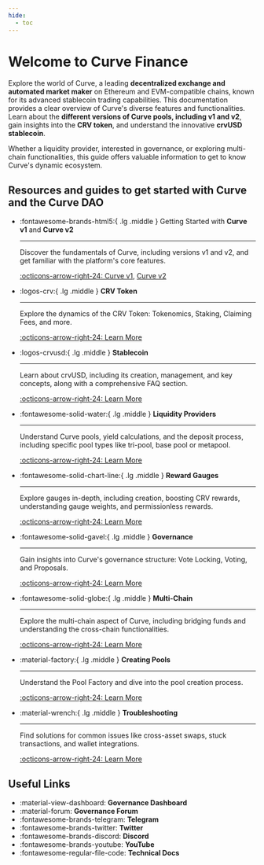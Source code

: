 ```yaml
---
hide:
  - toc
---
```


<h1>Welcome to Curve Finance</h1>

Explore the world of Curve, a leading **decentralized exchange and automated market maker** on Ethereum and EVM-compatible chains, known for its advanced stablecoin trading capabilities. This documentation provides a clear overview of Curve's diverse features and functionalities. Learn about the **different versions of Curve pools, including v1 and v2**, gain insights into the **CRV token**, and understand the innovative **crvUSD stablecoin**. 

Whether a liquidity provider, interested in governance, or exploring multi-chain functionalities, this guide offers valuable information to get to know Curve's dynamic ecosystem.



<h2 style="font-weight: bold;">Resources and guides to get started with Curve and the Curve DAO</h2>

<div class="grid cards" markdown>

-   :fontawesome-brands-html5:{ .lg .middle } Getting Started with **Curve v1** and **Curve v2**

    ---

    Discover the fundamentals of Curve, including versions v1 and v2, and get familiar with the platform's core features.

    [:octicons-arrow-right-24: Curve v1](./base-features/understanding-curve.md), [Curve v2](./base-features/understanding-crypto-pools.md)

-   :logos-crv:{ .lg .middle } **CRV Token**

    ---

    Explore the dynamics of the CRV Token: Tokenomics, Staking, Claiming Fees, and more.

    [:octicons-arrow-right-24: Learn More](./crv-token/understanding-crv.md)

-   :logos-crvusd:{ .lg .middle } **Stablecoin**

    ---

    Learn about crvUSD, including its creation, management, and key concepts, along with a comprehensive FAQ section.

    [:octicons-arrow-right-24: Learn More](./crvusd/understanding-crvusd.md)

-   :fontawesome-solid-water:{ .lg .middle } **Liquidity Providers**

    ---

    Understand Curve pools, yield calculations, and the deposit process, including specific pool types like tri-pool, base pool or metapool.

    [:octicons-arrow-right-24: Learn More](./lp/understanding-curve-pools.md)

-   :fontawesome-solid-chart-line:{ .lg .middle } **Reward Gauges**

    ---

    Explore gauges in-depth, including creation, boosting CRV rewards, understanding gauge weights, and permissionless rewards.

    [:octicons-arrow-right-24: Learn More](./reward-gauges/understanding-gauges.md)


-   :fontawesome-solid-gavel:{ .lg .middle } **Governance**

    ---

    Gain insights into Curve's governance structure: Vote Locking, Voting, and Proposals.

    [:octicons-arrow-right-24: Learn More](./governance/understanding-governance.md)

-   :fontawesome-solid-globe:{ .lg .middle } **Multi-Chain**

    ---

    Explore the multi-chain aspect of Curve, including bridging funds and understanding the cross-chain functionalities.

    [:octicons-arrow-right-24: Learn More](./multichain/understanding-multichain.md)

-   :material-factory:{ .lg .middle } **Creating Pools**

    ---

    Understand the Pool Factory and dive into the pool creation process.

    [:octicons-arrow-right-24: Learn More](./factory-pools/pool-factory.md)

-   :material-wrench:{ .lg .middle } **Troubleshooting**

    ---

    Find solutions for common issues like cross-asset swaps, stuck transactions, and wallet integrations.

    [:octicons-arrow-right-24: Learn More](./troubleshooting/support.md)

</div>



## **Useful Links**


<div class="grid cards" markdown>

- <a href="http://dao.curve.fi/" style="color: inherit; text-decoration: none;">:material-view-dashboard: **Governance Dashboard**</a>
- <a href="https://gov.curve.fi/" style="color: inherit; text-decoration: none;">:material-forum: **Governance Forum**</a>
- <a href="https://t.me/curvefi" style="color: inherit; text-decoration: none;">:fontawesome-brands-telegram: **Telegram**</a>
- <a href="https://twitter.com/curvefinance" style="color: inherit; text-decoration: none;">:fontawesome-brands-twitter: **Twitter**</a>
- <a href="https://discord.gg/rgrfS7W" style="color: inherit; text-decoration: none;">:fontawesome-brands-discord: **Discord**</a>
- <a href="http://www.youtube.com/c/CurveFinance" style="color: inherit; text-decoration: none;">:fontawesome-brands-youtube: **YouTube**</a>
- <a href="https://docs.curve.fi/" style="color: inherit; text-decoration: none;">:fontawesome-regular-file-code: **Technical Docs**</a>

</div>